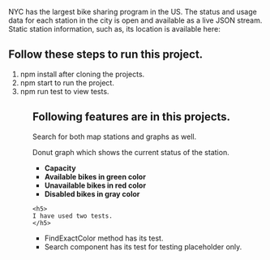 NYC has the largest bike sharing program in the US. The status and usage data for each station in the city is open and available as a live JSON stream.
Static station information, such as, its location is available here:

<h2>Follow these steps to run this project.</h2>
<ol>
  <li>
    npm install after cloning the projects.
  </li>
  <li>
    npm start to run the project.
  </li>
  <li>
  npm run test to view tests.
  </li>
  <ol>
  
<h2>Following features are in this projects.</h2>
<p>
    Search for both map stations and graphs as well. 
    </p>
<p>
    Donut graph which shows the current status of the station.
  <ul>
    <li>
       <strong>Capacity</strong>    
    </li>
    <li>
        <strong>Available bikes in green color</strong>  
    </li>
    <li>
       <strong>Unavailable bikes in red color</strong>
    </li>
    <li>
         <strong>Disabled bikes in gray color</strong>
    </li>
    </ul>
    </p>
  
    <h5>
    I have used two tests.
    </h5>
<ul>
  <li>FindExactColor method has its test.</li>
  <li>
    Search component has its test for testing placeholder only.
  </li>
    </ul>
